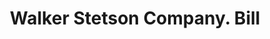 ---
doi: 10.7916/D8XW5WSB
date_other: '1890'
date_other_textual: 1890-1899
form: printed ephemera
genre:
- Invoices
name:
- Walker Stetson Company
object_in_context_url: https://biggert.cul.columbia.edu/items/view/ave_biggert_00471
subject_hierarchical_geographic:
- Boston, Massachusetts, United States
subject_name:
- Walker Stetson Company
title: Walker Stetson Company. Bill
sort_title: Walker Stetson Company. Bill
call_number: ave_biggert_00471
coordinates:
- 42.35805555555556,-71.06361111111111
pid: ave_biggert_00471
identifiers: ave_biggert_00471
thumbnail: https://derivativo-1.library.columbia.edu/iiif/2/ldpd:344156/full/!256,256/0/native.jpg
permalink: /biggert/ave_biggert_00471/
layout: iiif-image-page
---